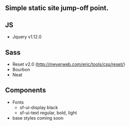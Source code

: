 Simple static site jump-off point.
---------


## JS
  * Jquery v1.12.0

## Sass
  * Reset v2.0 (http://meyerweb.com/eric/tools/css/reset/)
  * Bourbon
  * Neat

## Components
  * Fonts
    * sf-ui-display black
    * sf-ui-text regular, bold, light
  * base styles coming soon


